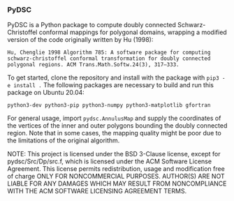 ### PyDSC

PyDSC is a Python package to compute doubly connected Schwarz-Christoffel conformal mappings for polygonal domains, wrapping a modified version of the code originally written by Hu (1998):

```
Hu, Chenglie 1998 Algorithm 785: A software package for computing schwarz-christoffel conformal transformation for doubly connected polygonal regions. ACM Trans.Math.Softw.24(3), 317–333.
```

To get started, clone the repository and install with the package with `pip3 -e install .` The following packages are necessary to build and run this package on Ubuntu 20.04:

`python3-dev python3-pip python3-numpy python3-matplotlib gfortran`

For general usage, import `pydsc.AnnulusMap` and supply the coordinates of the vertices of the inner and outer polygons bounding the doubly connected region. Note that in some cases, the mapping quality might be poor due to the limitations of the original algorithm.

NOTE: This project is licensed under the BSD 3-Clause license, except for pydsc/Src/Dp/src.f, which is licensed under the ACM Software License Agreement. This license permits redistribution, usage and modification free of charge ONLY FOR NONCOMMERCIAL PURPOSES. AUTHOR(S) ARE NOT LIABLE FOR ANY DAMAGES WHICH MAY RESULT FROM NONCOMPLIANCE WITH THE ACM SOFTWARE LICENSING AGREEMENT TERMS.
